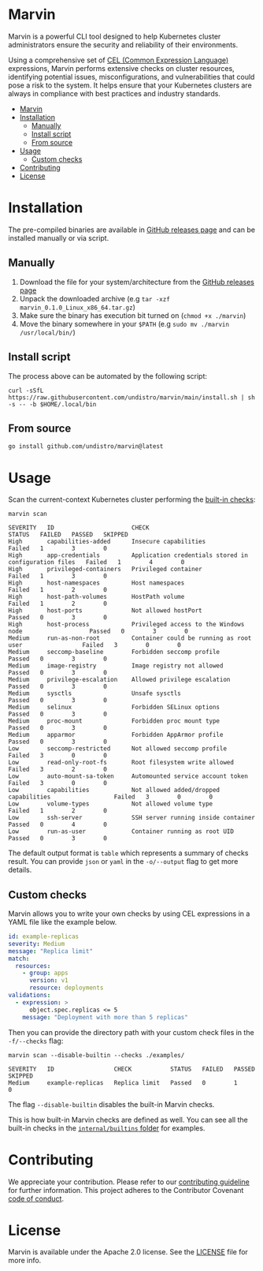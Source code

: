 # Marvin

Marvin is a powerful CLI tool designed to help Kubernetes cluster administrators 
ensure the security and reliability of their environments. 

Using a comprehensive set of [CEL (Common Expression Language)](https://github.com/google/cel-spec) expressions, 
Marvin performs extensive checks on cluster resources, 
identifying potential issues, misconfigurations, and vulnerabilities that could pose a risk to the system. 
It helps ensure that your Kubernetes clusters are always in compliance with best practices and industry standards.

<!-- TOC -->
* [Marvin](#marvin)
* [Installation](#installation)
  * [Manually](#manually)
  * [Install script](#install-script)
  * [From source](#from-source)
* [Usage](#usage)
  * [Custom checks](#custom-checks)
* [Contributing](#contributing)
* [License](#license)
<!-- TOC -->

# Installation

The pre-compiled binaries are available in [GitHub releases page](https://github.com/undistro/marvin/releases) 
and can be installed manually or via script.

## Manually

1. Download the file for your system/architecture from the [GitHub releases page](https://github.com/undistro/marvin/releases)
2. Unpack the downloaded archive (e.g `tar -xzf marvin_0.1.0_Linux_x86_64.tar.gz`)
3. Make sure the binary has execution bit turned on (`chmod +x ./marvin`)
4. Move the binary somewhere in your `$PATH` (e.g `sudo mv ./marvin /usr/local/bin/`)

## Install script

The process above can be automated by the following script:

```shell
curl -sSfL https://raw.githubusercontent.com/undistro/marvin/main/install.sh | sh -s -- -b $HOME/.local/bin
```

## From source

```shell
go install github.com/undistro/marvin@latest
```

# Usage

Scan the current-context Kubernetes cluster performing the [built-in checks](internal/builtins):
```shell
marvin scan
```
```
SEVERITY   ID                      CHECK                                                   STATUS   FAILED   PASSED   SKIPPED 
High       capabilities-added      Insecure capabilities                                   Failed   1        3        0         
High       app-credentials         Application credentials stored in configuration files   Failed   1        4        0         
High       privileged-containers   Privileged container                                    Failed   1        3        0         
High       host-namespaces         Host namespaces                                         Failed   1        2        0         
High       host-path-volumes       HostPath volume                                         Failed   1        2        0         
High       host-ports              Not allowed hostPort                                    Passed   0        3        0         
High       host-process            Privileged access to the Windows node                   Passed   0        3        0         
Medium     run-as-non-root         Container could be running as root user                 Failed   3        0        0         
Medium     seccomp-baseline        Forbidden seccomp profile                               Passed   0        3        0         
Medium     image-registry          Image registry not allowed                              Passed   0        3        0         
Medium     privilege-escalation    Allowed privilege escalation                            Passed   0        3        0         
Medium     sysctls                 Unsafe sysctls                                          Passed   0        3        0         
Medium     selinux                 Forbidden SELinux options                               Passed   0        3        0         
Medium     proc-mount              Forbidden proc mount type                               Passed   0        3        0         
Medium     apparmor                Forbidden AppArmor profile                              Passed   0        3        0         
Low        seccomp-restricted      Not allowed seccomp profile                             Failed   3        0        0         
Low        read-only-root-fs       Root filesystem write allowed                           Failed   3        2        0         
Low        auto-mount-sa-token     Automounted service account token                       Failed   3        0        0         
Low        capabilities            Not allowed added/dropped capabilities                  Failed   3        0        0         
Low        volume-types            Not allowed volume type                                 Failed   1        2        0         
Low        ssh-server              SSH server running inside container                     Passed   0        4        0         
Low        run-as-user             Container running as root UID                           Passed   0        3        0         
```

The default output format is `table` which represents a summary of checks result. 
You can provide `json` or `yaml` in the `-o/--output` flag to get more details.

## Custom checks

Marvin allows you to write your own checks by using CEL expressions in a YAML file like the example below.

```yaml
id: example-replicas
severity: Medium
message: "Replica limit"
match:
  resources:
    - group: apps
      version: v1
      resource: deployments
validations:
  - expression: >
      object.spec.replicas <= 5
    message: "Deployment with more than 5 replicas"
```

Then you can provide the directory path with your custom check files in the `-f/--checks` flag:

```shell
marvin scan --disable-builtin --checks ./examples/
```
```
SEVERITY   ID                 CHECK           STATUS   FAILED   PASSED   SKIPPED 
Medium     example-replicas   Replica limit   Passed   0        1        0            
```

The flag `--disable-builtin` disables the built-in Marvin checks.

This is how built-in Marvin checks are defined as well. 
You can see all the built-in checks in the [`internal/builtins` folder](internal/builtins) for examples.

# Contributing

We appreciate your contribution.
Please refer to our [contributing guideline](https://github.com/undistro/marvin/blob/main/CONTRIBUTING.md) for further information.
This project adheres to the Contributor Covenant [code of conduct](https://github.com/undistro/marvin/blob/main/CODE_OF_CONDUCT.md).

# License

Marvin is available under the Apache 2.0 license. See the [LICENSE](LICENSE) file for more info.
